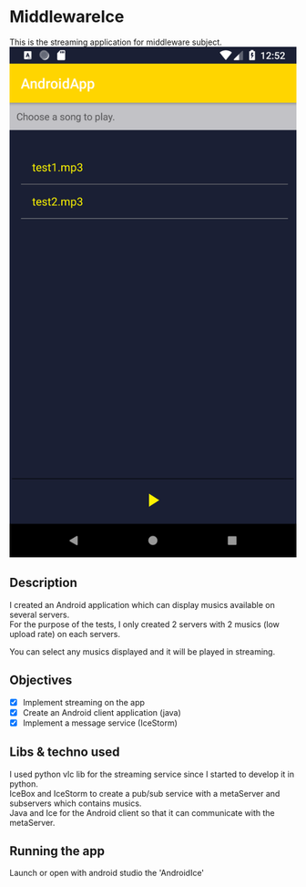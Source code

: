 # MiddlewareIce

This is the streaming application for middleware subject.
![main window](images/screen.png)

## Description
I created an Android application which can display musics available on several servers.  
For the purpose of the tests, I only created 2 servers with 2 musics (low upload rate) on each servers.

You can select any musics displayed and it will be played in streaming.

## Objectives
- [x] Implement streaming on the app
- [x] Create an Android client application (java)
- [x] Implement a message service (IceStorm)

## Libs & techno used
I used python vlc lib for the streaming service since I started to develop it in python.  
IceBox and IceStorm to create a pub/sub service with a metaServer and subservers which contains musics.  
Java and Ice for the Android client so that it can communicate with the metaServer.

## Running the app
Launch or open with android studio the 'AndroidIce'